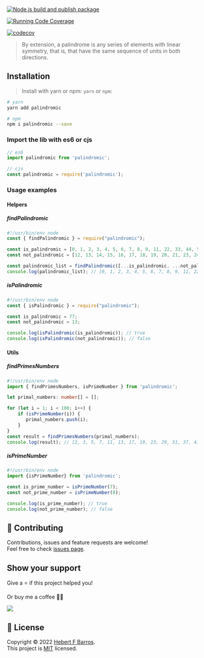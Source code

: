 [![Node.js build and publish package](https://github.com/hebertcisco/palindromic/actions/workflows/npm-publish.yml/badge.svg)](https://github.com/hebertcisco/palindromic/actions/workflows/npm-publish.yml)

[![Running Code Coverage](https://github.com/hebertcisco/palindromic/actions/workflows/coverage.yml/badge.svg)](https://github.com/hebertcisco/palindromic/actions/workflows/coverage.yml)

[![codecov](https://codecov.io/gh/hebertcisco/palindromic/branch/main/graph/badge.svg?token=PQV2NE71P6)](https://codecov.io/gh/hebertcisco/palindromic)

> By extension, a palindrome is any series of elements with linear symmetry, that is, that have the same sequence of units in both directions.

## Installation

> Install with yarn or npm: `yarn` or `npm`:

```bash
# yarn
yarn add palindromic
```

```bash
# npm
npm i palindromic --save
```

### Import the lib with es6 or cjs

```mjs
// es6
import palindromic from 'palindromic';
```

```cjs
// cjs
const palindromic = require('palindromic');
```

### Usage examples

#### Helpers

##### findPalindromic

```cjs
#!/usr/bin/env node
const { findPalindromic } = require("palindromic");

const is_palindromic = [0, 1, 2, 3, 4, 5, 6, 7, 8, 9, 11, 22, 33, 44, 55, 66, 77, 88, 99];
const not_palindromic = [12, 13, 14, 15, 16, 17, 18, 19, 20, 21, 23, 24, 25, 26, 27, 28];

const palindromic_list = findPalindromic([...is_palindromic, ...not_palindromic]);
console.log(palindromic_list); // [0, 1, 2, 3, 4, 5, 6, 7, 8, 9, 11, 22, 33, 44, 55, 66, 77, 88, 99]
```

##### isPalindromic

```cjs
#!/usr/bin/env node
const { isPalindromic } = require("palindromic");

const is_palindromic = 77;
const not_palindromic = 13;

console.log(isPalindromic(is_palindromic)); // true
console.log(isPalindromic(not_palindromic)); // false
```

#### Utils

##### findPrimesNumbers

```ts
#!/usr/bin/env node
import { findPrimesNumbers, isPrimeNumber } from 'palindromic';

let primal_numbers: number[] = [];

for (let i = 1; i < 100; i++) {
    if (isPrimeNumber(i)) {
       primal_numbers.push(i);
    }
}
const result = findPrimesNumbers(primal_numbers);
console.log(result); // [2, 3, 5, 7, 11, 13, 17, 19, 23, 29, 31, 37, 41, 43, 47, 53, 59, 61, 67, 71, 73, 79, 83, 89, 97]
```

##### isPrimeNumber

```ts
#!/usr/bin/env node
import {isPrimeNumber} from 'palindromic';

const is_prime_number = isPrimeNumber(7);
const not_prime_number = isPrimeNumber(8);

console.log(is_prime_number); // true
console.log(not_prime_number); // false
```

## 🤝 Contributing

Contributions, issues and feature requests are welcome!<br />Feel free to check [issues page](issues).

## Show your support

Give a ⭐️ if this project helped you!

Or buy me a coffee 🙌🏾

<a href="https://www.buymeacoffee.com/hebertcisco">
    <img src="https://img.buymeacoffee.com/button-api/?text=Buy me a coffee&emoji=&slug=hebertcisco&button_colour=FFDD00&font_colour=000000&font_family=Inter&outline_colour=000000&coffee_colour=ffffff" />
</a>

## 📝 License

Copyright © 2022 [Hebert F Barros](https://github.com/hebertcisco).<br />
This project is [MIT](LICENSE) licensed.

